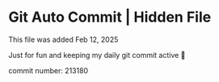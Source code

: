 # Git Auto Commit | Hidden File

This file was added Feb 12, 2025

Just for fun and keeping my daily git commit active 🤪

commit number: 213180
